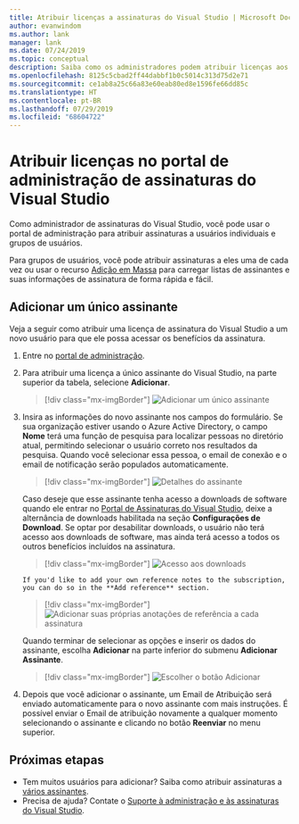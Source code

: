 ```yaml
---
title: Atribuir licenças a assinaturas do Visual Studio | Microsoft Docs
author: evanwindom
ms.author: lank
manager: lank
ms.date: 07/24/2019
ms.topic: conceptual
description: Saiba como os administradores podem atribuir licenças aos assinantes
ms.openlocfilehash: 8125c5cbad2ff44dabbf1b0c5014c313d75d2e71
ms.sourcegitcommit: ce1ab8a25c66a83e60eab80ed8e1596fe66dd85c
ms.translationtype: HT
ms.contentlocale: pt-BR
ms.lasthandoff: 07/29/2019
ms.locfileid: "68604722"
---
```

# <a name="assign-licenses-in-the-visual-studio-subscriptions-administration-portal"></a>Atribuir licenças no portal de administração de assinaturas do Visual Studio
Como administrador de assinaturas do Visual Studio, você pode usar o portal de administração para atribuir assinaturas a usuários individuais e grupos de usuários.

Para grupos de usuários, você pode atribuir assinaturas a eles uma de cada vez ou usar o recurso [Adição em Massa](assign-license-bulk.md) para carregar listas de assinantes e suas informações de assinatura de forma rápida e fácil.

## <a name="add-a-single-subscriber"></a>Adicionar um único assinante
Veja a seguir como atribuir uma licença de assinatura do Visual Studio a um novo usuário para que ele possa acessar os benefícios da assinatura.

1. Entre no [portal de administração](https://manage.visualstudio.com).
2. Para atribuir uma licença a único assinante do Visual Studio, na parte superior da tabela, selecione **Adicionar**.
   > [!div class="mx-imgBorder"]
   > ![Adicionar um único assinante](media/add-single-subscriber.png)
3. Insira as informações do novo assinante nos campos do formulário. Se sua organização estiver usando o Azure Active Directory, o campo **Nome** terá uma função de pesquisa para localizar pessoas no diretório atual, permitindo selecionar o usuário correto nos resultados da pesquisa. Quando você selecionar essa pessoa, o email de conexão e o email de notificação serão populados automaticamente.
   > [!div class="mx-imgBorder"]
   > ![Detalhes do assinante](_img/assign-license-add/subscriber-details.png)

    Caso deseje que esse assinante tenha acesso a downloads de software quando ele entrar no [Portal de Assinaturas do Visual Studio](https://my.visualstudio.com?wt.mc_id=o~msft~docs), deixe a alternância de downloads habilitada na seção **Configurações de Download**. Se optar por desabilitar downloads, o usuário não terá acesso aos downloads de software, mas ainda terá acesso a todos os outros benefícios incluídos na assinatura.
   > [!div class="mx-imgBorder"]
   > ![Acesso aos downloads](media/access-to-downloads.png)

       If you'd like to add your own reference notes to the subscription, you can do so in the **Add reference** section.
   > [!div class="mx-imgBorder"]
   > ![Adicionar suas próprias anotações de referência a cada assinatura](media/add-subscriber-reference-notes.png)

    Quando terminar de selecionar as opções e inserir os dados do assinante, escolha **Adicionar** na parte inferior do submenu **Adicionar Assinante**.
   > [!div class="mx-imgBorder"]
   > ![Escolher o botão Adicionar](media/add-button.png)

4. Depois que você adicionar o assinante, um Email de Atribuição será enviado automaticamente para o novo assinante com mais instruções. É possível enviar o Email de atribuição novamente a qualquer momento selecionando o assinante e clicando no botão **Reenviar** no menu superior.

## <a name="next-steps"></a>Próximas etapas
- Tem muitos usuários para adicionar?  Saiba como atribuir assinaturas a [vários assinantes](assign-license-bulk.md).
- Precisa de ajuda?  Contate o [Suporte à administração e às assinaturas do Visual Studio](https://visualstudio.microsoft.com/support/support-overview-vs).

